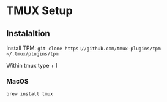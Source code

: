# TMUX Setup

## Instalaltion

Install TPM:
`git clone https://github.com/tmux-plugins/tpm ~/.tmux/plugins/tpm`

Within tmux type <leader> + I 

### MacOS

`brew install tmux`
